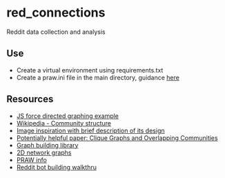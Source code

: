 # red_connections

Reddit data collection and analysis

## Use
- Create a virtual environment using requirements.txt
- Create a praw.ini file in the main directory, guidance [here](https://praw.readthedocs.io/en/latest/getting_started/configuration/prawini.html#praw-ini-files)

## Resources
- [JS force directed graphing example](http://www.austintaylor.io/d3/python/pandas/2016/02/01/create-d3-chart-python-force-directed/)
- [Wikipedia - Community structure](https://en.wikipedia.org/wiki/Community_structure)
- [Image inspiration with brief description of its design](https://en.wikipedia.org/wiki/Community_structure#/media/File:Internet_map_1024.jpg)
- [Potentially helpful paper: Clique Graphs and Overlapping Communities](https://arxiv.org/abs/1009.0638)
- [Graph building library](https://plot.ly/python/3d-network-graph/)
- [2D network graphs](https://plot.ly/python/network-graphs/)
- [PRAW info](http://praw.readthedocs.io/en/latest/index.html)
- [Reddit bot building walkthru](http://pythonforengineers.com/build-a-reddit-bot-part-1/)
